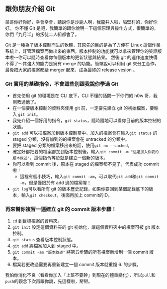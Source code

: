 ﻿## 跟你朋友介紹 Git

菜哥你好你好，幸會幸會，聽說你是沙鹿人啊，我龍井人啦，隔壁村的，你好你好。
你不懂 Git 是吧，我簡單的跟你說明一下這個原理與操作方式，很簡單的，你們「九月半」的叛徒二人組都會了。

Git 是一種為了版本控制而生的軟體，其原先的目的是為了方便在 Linux 這個作業系統上，好管理檔案而做出來的東西，版本控制的功能就可以拿來管理你的笑話版本啦～你可以隨時查看你每個版本的更新狀態與結果。
然後 git 的運作速度快得不得了～其強大的能力是擁有 merge 的功能。簡單說可以利用 git 來分工合作，最後把大家的檔案都給 merger 起來，成為最終的 release vesion 。

### Git 實用的基礎指令，不會這些別跟我說你學過 Git

* 首先使用 git 的環境是在 CLI 底下，CLI 不懂的話問一下你們的 h0w 哥，我剛教過他了。
* 在一個要版本控制的資料夾使用 git 前，一定要先建立 git 的初始檔案，要輸入 `git init`。
* 我先介紹一個好用的指令，`git status`，隨時隨地可以看你目前的版本控制的狀態。
* `git add` 可以把檔案加到版本控制當中，加入的檔案會在輸入`git status` 的 staged 分類，沒有加到的的檔案會在 untracked 的分類中。
* 要把 staged 分類的檔案移出來的話，使用`git rm --cached`。
* 確定好都把要的檔案都加到版本控制後，輸入`git commit -m "這邊加入你要的版本敘述"`，這個指令等於就是建立一個新的版本。
* 你可以看到 commit 後，原本在 staged 的檔案都不見了，代表成功 commit 啦！
    * 這裡有個小技巧，輸入`git commit -am`，可以取代`git add`和`git commit -m`，但是僅限於有 add 過的檔案喔！
* `git log`可以看所有 git 的版本歷史記錄，如果你要回到某個記錄底下的版本，輸入`git checkout`，後面再加上 commit的ID。

### 再來幫你複習一遍建立 git 的 commit 版本步驟！

1. `cd` 到目標檔案的資料夾。
2. `git init` 設定這個資料夾的 git 初始化，讓這個資料夾中的檔案可被 git 版本控制。
3. `git status` 查看版本控制狀態。
4. `git add` 將檔案加入到 staged 中。
5. `git commit -am "版本敘述"` 將第五步驟的所有檔案新增到一個 commit 版本。
6. 檔案若更改過需要再重新建立一個 commit 版本就重複 6. 的步驟。



我怕你消化不良（看看你加入「上班不要幹」到現在的體重變化），所以`pull`和`push`的觀念下次再跟你說，先這樣啦，掰掰。
